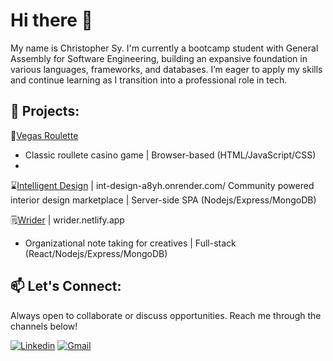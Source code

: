 # Hi there 👋
My name is Christopher Sy. I'm currently a bootcamp student with General Assembly for Software Engineering, building an expansive foundation in various languages, frameworks, and databases. I’m eager to apply my skills and continue learning as I transition into a professional role in tech.
<!--
**casy1996/casy1996** is a ✨ _special_ ✨ repository because its `README.md` (this file) appears on your GitHub profile.

Here are some ideas to get you started:

- 🔭 I’m currently working on ...
- 🌱 I’m currently learning ...
- 👯 I’m looking to collaborate on ...
- 🤔 I’m looking for help with ...
- 💬 Ask me about ...
- 📫 How to reach me: ...
- 😄 Pronouns: ...
- ⚡ Fun fact: ...
-->
## 🔭 **Projects**:
🎲[Vegas Roulette](https://github.com/casy1996/Vegas-Roulette)
- Classic roullete casino game | Browser-based (HTML/JavaScript/CSS)
- 
⌛[Intelligent Design](https://github.com/casy1996/Int-Design) | int-design-a8yh.onrender.com/
Community powered interior design marketplace | Server-side SPA (Nodejs/Express/MongoDB)

🗒️[Wrider](https://github.com/WriderApp/WriderBackEnd) | wrider.netlify.app
- Organizational note taking for creatives | Full-stack (React/Nodejs/Express/MongoDB)
  
## 📫 **Let's Connect**: 

Always open to collaborate or discuss opportunities. Reach me through the channels below!

[![Linkedin](https://img.shields.io/badge/LinkedIn-0077B5?style=for-the-badge&logo=linkedin&logoColor=white)](https://www.linkedin.com/in/christopher-andrew-sy/)
[![Gmail](https://img.shields.io/badge/Gmail-D14836?style=for-the-badge&logo=gmail&logoColor=white)](mailto:christophersy.sigh@gmail.com)
